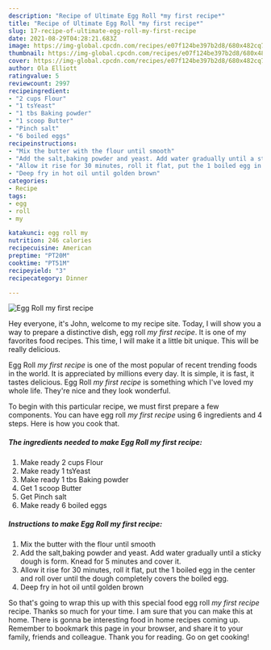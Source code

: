 ```yaml
---
description: "Recipe of Ultimate Egg Roll *my first recipe*"
title: "Recipe of Ultimate Egg Roll *my first recipe*"
slug: 17-recipe-of-ultimate-egg-roll-my-first-recipe
date: 2021-08-29T04:28:21.683Z
image: https://img-global.cpcdn.com/recipes/e07f124be397b2d8/680x482cq70/egg-roll-my-first-recipe-recipe-main-photo.jpg
thumbnail: https://img-global.cpcdn.com/recipes/e07f124be397b2d8/680x482cq70/egg-roll-my-first-recipe-recipe-main-photo.jpg
cover: https://img-global.cpcdn.com/recipes/e07f124be397b2d8/680x482cq70/egg-roll-my-first-recipe-recipe-main-photo.jpg
author: Ola Elliott
ratingvalue: 5
reviewcount: 2997
recipeingredient:
- "2 cups Flour"
- "1 tsYeast"
- "1 tbs Baking powder"
- "1 scoop Butter"
- "Pinch salt"
- "6 boiled eggs"
recipeinstructions:
- "Mix the butter with the flour until smooth"
- "Add the salt,baking powder and yeast. Add water gradually until a sticky dough is form. Knead for 5 minutes and cover it."
- "Allow it rise for 30 minutes, roll it flat, put the 1 boiled egg in the center and roll over until the dough completely covers the boiled egg."
- "Deep fry in hot oil until golden brown"
categories:
- Recipe
tags:
- egg
- roll
- my

katakunci: egg roll my 
nutrition: 246 calories
recipecuisine: American
preptime: "PT20M"
cooktime: "PT51M"
recipeyield: "3"
recipecategory: Dinner

---
```



![Egg Roll *my first recipe*](https://img-global.cpcdn.com/recipes/e07f124be397b2d8/680x482cq70/egg-roll-my-first-recipe-recipe-main-photo.jpg)

Hey everyone, it's John, welcome to my recipe site. Today, I will show you a way to prepare a distinctive dish, egg roll *my first recipe*. It is one of my favorites food recipes. This time, I will make it a little bit unique. This will be really delicious.



Egg Roll *my first recipe* is one of the most popular of recent trending foods in the world. It is appreciated by millions every day. It is simple, it is fast, it tastes delicious. Egg Roll *my first recipe* is something which I've loved my whole life. They're nice and they look wonderful.


To begin with this particular recipe, we must first prepare a few components. You can have egg roll *my first recipe* using 6 ingredients and 4 steps. Here is how you cook that.

<!--inarticleads1-->

##### The ingredients needed to make Egg Roll *my first recipe*:

1. Make ready 2 cups Flour
1. Make ready 1 tsYeast
1. Make ready 1 tbs Baking powder
1. Get 1 scoop Butter
1. Get Pinch salt
1. Make ready 6 boiled eggs




<!--inarticleads2-->

##### Instructions to make Egg Roll *my first recipe*:

1. Mix the butter with the flour until smooth
1. Add the salt,baking powder and yeast. Add water gradually until a sticky dough is form. Knead for 5 minutes and cover it.
1. Allow it rise for 30 minutes, roll it flat, put the 1 boiled egg in the center and roll over until the dough completely covers the boiled egg.
1. Deep fry in hot oil until golden brown




So that's going to wrap this up with this special food egg roll *my first recipe* recipe. Thanks so much for your time. I am sure that you can make this at home. There is gonna be interesting food in home recipes coming up. Remember to bookmark this page in your browser, and share it to your family, friends and colleague. Thank you for reading. Go on get cooking!

